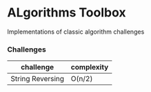 # ALgorithms Toolbox 
  
Implementations of classic algorithm challenges

### Challenges

| challenge | complexity | 
|---|---|
| String Reversing |  O(n/2) |